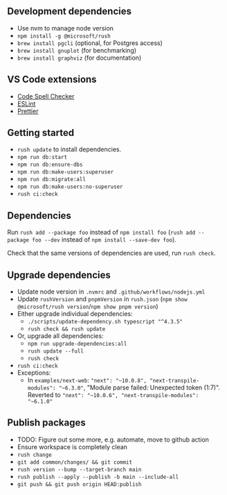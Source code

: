 ## Development dependencies

- Use nvm to manage node version
- `npm install -g @microsoft/rush`
- `brew install pgcli` (optional, for Postgres access)
- `brew install gnuplot` (for benchmarking)
- `brew install graphviz` (for documentation)

## VS Code extensions

- [Code Spell Checker](vscode:extension/streetsidesoftware.code-spell-checker)
- [ESLint](vscode:extension/dbaeumer.vscode-eslint)
- [Prettier](vscode:extension/esbenp.prettier-vscode)

## Getting started

- `rush update` to install dependencies.
- `npm run db:start`
- `npm run db:ensure-dbs`
- `npm run db:make-users:superuser`
- `npm run db:migrate:all`
- `npm run db:make-users:no-superuser`
- `rush ci:check`

## Dependencies

Run `rush add --package foo` instead of `npm install foo` (`rush add --package foo --dev` instead of `npm install --save-dev foo`).

Check that the same versions of dependencies are used, run `rush check`.

## Upgrade dependencies

- Update node version in `.nvmrc` and `.github/workflows/nodejs.yml`
- Update `rushVersion` and `pnpmVersion` in `rush.json` (`npm show @microsoft/rush version`/`npm show pnpm version`)
- Either upgrade individual dependencies:
  - `./scripts/update-dependency.sh typescript "^4.3.5"`
  - `rush check && rush update`
- Or, upgrade all dependencies:
  - `npm run upgrade-dependencies:all`
  - `rush update --full`
  - `rush check`
- `rush ci:check`
- Exceptions:
  - In `examples/next-web`: `"next": "~10.0.8", "next-transpile-modules": "~6.3.0"`, "Module parse failed: Unexpected token (1:7)". Reverted to `"next": "~10.0.6", "next-transpile-modules": "~6.1.0"`

## Publish packages

- TODO: Figure out some more, e.g. automate, move to github action
- Ensure workspace is completely clean
- `rush change`
- `git add common/changes/ && git commit`
- `rush version --bump --target-branch main`
- `rush publish --apply --publish -b main --include-all`
- `git push && git push origin HEAD:publish`
